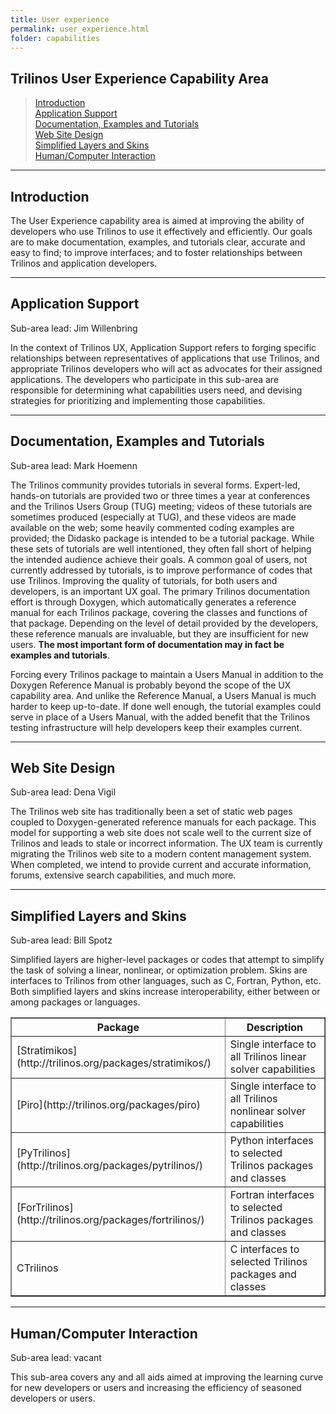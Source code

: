 ```yaml
---
title: User experience
permalink: user_experience.html
folder: capabilities
---
```


## Trilinos User Experience Capability Area

> [Introduction](#Intro)  
> [Application Support](#AppSupport)  
> [Documentation, Examples and Tutorials](#DocExTut)  
> [Web Site Design](#WebSiteDesign)  
> [Simplified Layers and Skins](#LayersAndSkins)  
> [Human/Computer Interaction](#HCI)

<a name="Intro"></a>

* * *

## Introduction

The User Experience capability area is aimed at improving the ability of developers who use Trilinos to use it effectively and efficiently. Our goals are to make documentation, examples, and tutorials clear, accurate and easy to find; to improve interfaces; and to foster relationships between Trilinos and application developers.

<a name="AppSupport"></a>

* * *

## Application Support

Sub-area lead: Jim Willenbring

In the context of Trilinos UX, Application Support refers to forging specific relationships between representatives of applications that use Trilinos, and appropriate Trilinos developers who will act as advocates for their assigned applications. The developers who participate in this sub-area are responsible for determining what capabilities users need, and devising strategies for prioritizing and implementing those capabilities.

<a name="DocExTut"></a>

* * *

## Documentation, Examples and Tutorials

Sub-area lead: Mark Hoemenn

The Trilinos community provides tutorials in several forms. Expert-led, hands-on tutorials are provided two or three times a year at conferences and the Trilinos Users Group (TUG) meeting; videos of these tutorials are sometimes produced (especially at TUG), and these videos are made available on the web; some heavily commented coding examples are provided; the Didasko package is intended to be a tutorial package. While these sets of tutorials are well intentioned, they often fall short of helping the intended audience achieve their goals. A common goal of users, not currently addressed by tutorials, is to improve performance of codes that use Trilinos. Improving the quality of tutorials, for both users and developers, is an important UX goal. The primary Trilinos documentation effort is through Doxygen, which automatically generates a reference manual for each Trilinos package, covering the classes and functions of that package. Depending on the level of detail provided by the developers, these reference manuals are invaluable, but they are insufficient for new users. **The most important form of documentation may in fact be examples and tutorials**.

Forcing every Trilinos package to maintain a Users Manual in addition to the Doxygen Reference Manual is probably beyond the scope of the UX capability area. And unlike the Reference Manual, a Users Manual is much harder to keep up-to-date. If done well enough, the tutorial examples could serve in place of a Users Manual, with the added benefit that the Trilinos testing infrastructure will help developers keep their examples current.

<a name="WebSiteDesign"></a>

* * *

## Web Site Design

Sub-area lead: Dena Vigil

The Trilinos web site has traditionally been a set of static web pages coupled to Doxygen-generated reference manuals for each package. This model for supporting a web site does not scale well to the current size of Trilinos and leads to stale or incorrect information. The UX team is currently migrating the Trilinos web site to a modern content management system. When completed, we intend to provide current and accurate information, forums, extensive search capabilities, and much more.

<a name="LayersAndSkins"></a>

* * *

## Simplified Layers and Skins

Sub-area lead: Bill Spotz

Simplified layers are higher-level packages or codes that attempt to simplify the task of solving a linear, nonlinear, or optimization problem. Skins are interfaces to Trilinos from other languages, such as C, Fortran, Python, etc. Both simplified layers and skins increase interoperability, either between or among packages or languages.

<center>

<table border="1">

<tbody>

<tr>

<th>Package</th>

<th>Description</th>

</tr>

<tr>

<td> [Stratimikos](http://trilinos.org/packages/stratimikos/) </td>

<td>Single interface to all Trilinos linear solver capabilities</td>

</tr>

<tr>

<td>[Piro](http://trilinos.org/packages/piro)</td>

<td>Single interface to all Trilinos nonlinear solver capabilities</td>

</tr>

<tr>

<td>[PyTrilinos](http://trilinos.org/packages/pytrilinos/)</td>

<td>Python interfaces to selected Trilinos packages and classes</td>

</tr>

<tr>

<td>[ForTrilinos](http://trilinos.org/packages/fortrilinos/)</td>

<td>Fortran interfaces to selected Trilinos packages and classes</td>

</tr>

<tr>

<td>CTrilinos</td>

<td>C interfaces to selected Trilinos packages and classes</td>

</tr>

</tbody>

</table>

</center>

<a name="HCI"></a>

* * *

## Human/Computer Interaction

Sub-area lead: vacant

This sub-area covers any and all aids aimed at improving the learning curve for new developers or users and increasing the efficiency of seasoned developers or users.